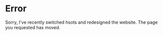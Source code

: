 # Error

Sorry, I've recently switched hsots and redesigned the website. The page you requested has moved.
